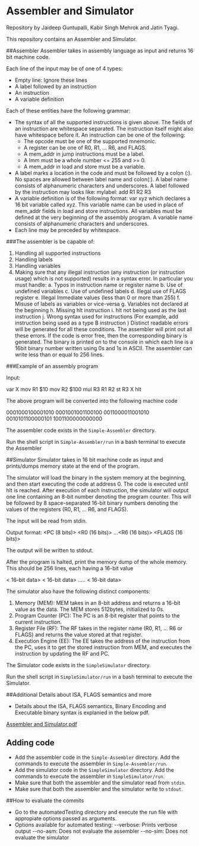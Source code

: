 # Assembler and Simulator
Repository by Jaideep Guntupalli, Kabir Singh Mehrok and Jatin Tyagi.

This repository contains an Assembler and Simulator.

##Assembler
Assembler takes in assembly language as input and returns 16 bit machine code.

Each line of the input may be of one of 4 types: 
* Empty line: Ignore these lines 
* A label followed by an instruction 
* An instruction 
* A variable definition 

Each of these entities have the following grammar: 
* The syntax of all the supported instructions is given above. The fields of an instruction are whitespace separated. The instruction itself might also have whitespace before it. An instruction can be one of the following: 
	* The opcode must be one of the supported mnemonic. 
	* A register can be one of R0, R1, … R6, and FLAGS. 
	* A mem_addr in jump instructions must be a label. 
	* A Imm must be a whole number <= 255 and >= 0. 
	* A mem_addr in load and store must be a variable. 
* A label marks a location in the code and must be followed by a colon (:). No spaces are allowed between label name and colon(:). A label name consists of alphanumeric characters and underscores. 
A label followed by the instruction may looks like: 
					mylabel: add R1 R2 R3 
* A variable definition is of the following format: 
					var xyz 
which declares a 16 bit variable called xyz. This variable name can be used in place of mem_addr fields in load and store instructions. All variables must be defined at the very beginning of the assembly program. A variable name consists of alphanumeric characters and underscores. 
* Each line may be preceded by whitespace. 

###The assembler is be capable of: 
1. Handling all supported instructions 
2. Handling labels 
3. Handling variables 
4. Making sure that any illegal instruction (any instruction (or instruction usage) which is not supported) results in a syntax error. In particular you must handle: 
a. Typos in instruction name or register name 
b. Use of undefined variables 
c. Use of undefined labels 
d. Illegal use of FLAGS register 
e. Illegal Immediate values (less than 0 or more than 255) 
f. Misuse of labels as variables or vice-versa 
g. Variables not declared at the beginning
h. Missing hlt instruction 
i. hlt not being used as the last instruction 
j. Wrong syntax used for instructions (For example, add instruction being used as a type B instruction ) 
Distinct readable errors will be generated for all these conditions. The assembler will print out all these errors. 
If the code is error free, then the corresponding binary is generated. The binary is printed on to the console in which each line is a 16bit binary number written using 0s and 1s in ASCII. The assembler can write less than or equal to 256 lines. 

###Example of an assembly program 

Input:

var X 
mov R1 $10 
mov R2 $100 
mul R3 R1 R2 
st R3 X 
hlt 

The above program will be converted into the following machine code

0001000100001010 
0001001001100100 
0011000011001010 
0010101100000101 
1001100000000000


The assembler code exists in the `Simple-Assembler` directory.

Run the shell script in `Simple-Assembler/run` in a bash terminal to execute the Assembler

##Simulator
Simulator takes in 16 bit machine code as input and prints/dumps memory state at the end of the program.

The simulator will load the binary in the system memory at the beginning, and then start executing the code at address 0. The code is executed until hlt is reached. After execution of each instruction, the simulator will output one line containing an 8-bit number denoting the program counter. This will be followed by 8 space-separated 16-bit binary numbers denoting the values of the registers (R0, R1, … R6, and FLAGS).

The input will be read from stdin.

Output format:
<PC (8 bits)> <space> <R0 (16 bits)> <space>...<R6 (16 bits)> <space> <FLAGS (16 bits)>

The output will be written to stdout.

After the program is halted, print the memory dump of the whole memory. This should be 256 lines, each having a 16-bit value 

< 16-bit data> 
< 16-bit data> 
….. 
< 16-bit data> 

The simulator also have the following distinct components: 
1. Memory (MEM): MEM takes in an 8-bit address and returns a 16-bit value as the data. The MEM stores 512bytes, initialized to 0s. 
2. Program Counter (PC): The PC is an 8-bit register that points to the current instruction. 
3. Register File (RF): The RF takes in the register name (R0, R1, … R6 or FLAGS) and returns the value stored at that register. 
4. Execution Engine (EE): The EE takes the address of the instruction from the PC, uses it to get the stored instruction from MEM, and executes the instruction by updating the RF and PC. 

The Simulator code exists in the `SimpleSimulator` directory.

Run the shell script in `SimpleSimulator/run` in a bash terminal to execute the Simulator.

	
##Additional Details about ISA, FLAGS semantics and more

* Details about the ISA, FLAGS semantics, Binary Encoding and Executable binary syntax is explanied in the below pdf.

[Assembler and Simulator.pdf](https://github.com/JaideepGuntupalli/CO_Assignment/files/7346495/Assembler.and.Simulator.pdf)

## Adding code
* Add the assembler code in the `Simple-Assembler` directory. Add the commands to execute the assembler in `Simple-Assembler/run`.
* Add the simulator code in the `SimpleSimulator` directory. Add the commands to execute the assembler in `SimpleSimulator/run`.
* Make sure that both the assembler and the simulator read from `stdin`.
* Make sure that both the assembler and the simulator write to `stdout`.

	
##How to evaluate the commits

* Go to the automatedTesting directory and execute the run file with appropiate options passed as arguments.
* Options available for automated testing:
        --verbose: Prints verbose output
        --no-asm: Does not evaluate the assembler
        --no-sim: Does not evaluate the simulator
